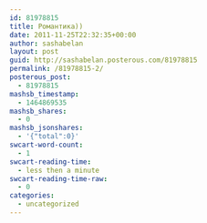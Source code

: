 ```yaml
---
id: 81978815
title: Романтика))
date: 2011-11-25T22:32:35+00:00
author: sashabelan
layout: post
guid: http://sashabelan.posterous.com/81978815
permalink: /81978815-2/
posterous_post:
  - 81978815
mashsb_timestamp:
  - 1464869535
mashsb_shares:
  - 0
mashsb_jsonshares:
  - '{"total":0}'
swcart-word-count:
  - 1
swcart-reading-time:
  - less then a minute
swcart-reading-time-raw:
  - 0
categories:
  - uncategorized
---
```

[](http://instagr.am/p/V2Ucl/)